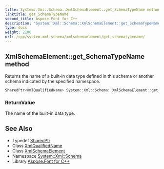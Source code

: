 ```yaml
---
title: System::Xml::Schema::XmlSchemaElement::get_SchemaTypeName method
linktitle: get_SchemaTypeName
second_title: Aspose.Font for C++
description: 'System::Xml::Schema::XmlSchemaElement::get_SchemaTypeName method. Returns the name of a built-in data type defined in this schema or another schema indicated by the specified namespace in C++.'
type: docs
weight: 2100
url: /cpp/system.xml.schema/xmlschemaelement/get_schematypename/
---
```

## XmlSchemaElement::get_SchemaTypeName method


Returns the name of a built-in data type defined in this schema or another schema indicated by the specified namespace.

```cpp
SharedPtr<XmlQualifiedName> System::Xml::Schema::XmlSchemaElement::get_SchemaTypeName()
```


### ReturnValue

The name of the built-in data type.

## See Also

* Typedef [SharedPtr](../../../system/sharedptr/)
* Class [XmlQualifiedName](../../../system.xml/xmlqualifiedname/)
* Class [XmlSchemaElement](../)
* Namespace [System::Xml::Schema](../../)
* Library [Aspose.Font for C++](../../../)
